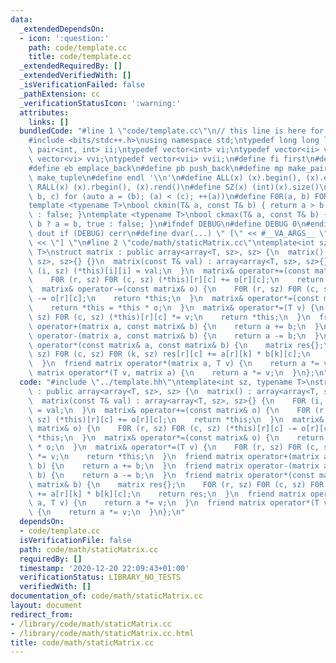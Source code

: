 ```yaml
---
data:
  _extendedDependsOn:
  - icon: ':question:'
    path: code/template.cc
    title: code/template.cc
  _extendedRequiredBy: []
  _extendedVerifiedWith: []
  _isVerificationFailed: false
  _pathExtension: cc
  _verificationStatusIcon: ':warning:'
  attributes:
    links: []
  bundledCode: "#line 1 \"code/template.cc\"\n// this line is here for a reason\n\
    #include <bits/stdc++.h>\nusing namespace std;\ntypedef long long ll;\ntypedef\
    \ pair<int, int> ii;\ntypedef vector<int> vi;\ntypedef vector<ii> vii;\ntypedef\
    \ vector<vi> vvi;\ntypedef vector<vii> vvii;\n#define fi first\n#define se second\n\
    #define eb emplace_back\n#define pb push_back\n#define mp make_pair\n#define mt\
    \ make_tuple\n#define endl '\\n'\n#define ALL(x) (x).begin(), (x).end()\n#define\
    \ RALL(x) (x).rbegin(), (x).rend()\n#define SZ(x) (int)(x).size()\n#define FOR(a,\
    \ b, c) for (auto a = (b); (a) < (c); ++(a))\n#define F0R(a, b) FOR (a, 0, (b))\n\
    template <typename T>\nbool ckmin(T& a, const T& b) { return a > b ? a = b, true\
    \ : false; }\ntemplate <typename T>\nbool ckmax(T& a, const T& b) { return a <\
    \ b ? a = b, true : false; }\n#ifndef DEBUG\n#define DEBUG 0\n#endif\n#define\
    \ dout if (DEBUG) cerr\n#define dvar(...) \" [\" << #__VA_ARGS__ \": \" << (__VA_ARGS__)\
    \ << \"] \"\n#line 2 \"code/math/staticMatrix.cc\"\ntemplate<int sz, typename\
    \ T>\nstruct matrix : public array<array<T, sz>, sz> {\n  matrix() : array<array<T,\
    \ sz>, sz>{} {}\n  matrix(const T& val) : array<array<T, sz>, sz>{} {\n    F0R\
    \ (i, sz) (*this)[i][i] = val;\n  }\n  matrix& operator+=(const matrix& o) {\n\
    \    F0R (r, sz) F0R (c, sz) (*this)[r][c] += o[r][c];\n    return *this;\n  }\n\
    \  matrix& operator-=(const matrix& o) {\n    F0R (r, sz) F0R (c, sz) (*this)[r][c]\
    \ -= o[r][c];\n    return *this;\n  }\n  matrix& operator*=(const matrix& o) {\n\
    \    return *this = *this * o;\n  }\n  matrix& operator*=(T v) {\n    F0R (r,\
    \ sz) F0R (c, sz) (*this)[r][c] *= v;\n    return *this;\n  }\n  friend matrix\
    \ operator+(matrix a, const matrix& b) {\n    return a += b;\n  }\n  friend matrix\
    \ operator-(matrix a, const matrix& b) {\n    return a -= b;\n  }\n  friend matrix\
    \ operator*(const matrix& a, const matrix& b) {\n    matrix res{};\n    F0R (r,\
    \ sz) F0R (c, sz) F0R (k, sz) res[r][c] += a[r][k] * b[k][c];\n    return res;\n\
    \  }\n  friend matrix operator*(matrix a, T v) {\n    return a *= v;\n  }\n  friend\
    \ matrix operator*(T v, matrix a) {\n    return a *= v;\n  }\n};\n"
  code: "#include \"../template.hh\"\ntemplate<int sz, typename T>\nstruct matrix\
    \ : public array<array<T, sz>, sz> {\n  matrix() : array<array<T, sz>, sz>{} {}\n\
    \  matrix(const T& val) : array<array<T, sz>, sz>{} {\n    F0R (i, sz) (*this)[i][i]\
    \ = val;\n  }\n  matrix& operator+=(const matrix& o) {\n    F0R (r, sz) F0R (c,\
    \ sz) (*this)[r][c] += o[r][c];\n    return *this;\n  }\n  matrix& operator-=(const\
    \ matrix& o) {\n    F0R (r, sz) F0R (c, sz) (*this)[r][c] -= o[r][c];\n    return\
    \ *this;\n  }\n  matrix& operator*=(const matrix& o) {\n    return *this = *this\
    \ * o;\n  }\n  matrix& operator*=(T v) {\n    F0R (r, sz) F0R (c, sz) (*this)[r][c]\
    \ *= v;\n    return *this;\n  }\n  friend matrix operator+(matrix a, const matrix&\
    \ b) {\n    return a += b;\n  }\n  friend matrix operator-(matrix a, const matrix&\
    \ b) {\n    return a -= b;\n  }\n  friend matrix operator*(const matrix& a, const\
    \ matrix& b) {\n    matrix res{};\n    F0R (r, sz) F0R (c, sz) F0R (k, sz) res[r][c]\
    \ += a[r][k] * b[k][c];\n    return res;\n  }\n  friend matrix operator*(matrix\
    \ a, T v) {\n    return a *= v;\n  }\n  friend matrix operator*(T v, matrix a)\
    \ {\n    return a *= v;\n  }\n};\n"
  dependsOn:
  - code/template.cc
  isVerificationFile: false
  path: code/math/staticMatrix.cc
  requiredBy: []
  timestamp: '2020-12-20 22:09:43+01:00'
  verificationStatus: LIBRARY_NO_TESTS
  verifiedWith: []
documentation_of: code/math/staticMatrix.cc
layout: document
redirect_from:
- /library/code/math/staticMatrix.cc
- /library/code/math/staticMatrix.cc.html
title: code/math/staticMatrix.cc
---
```

